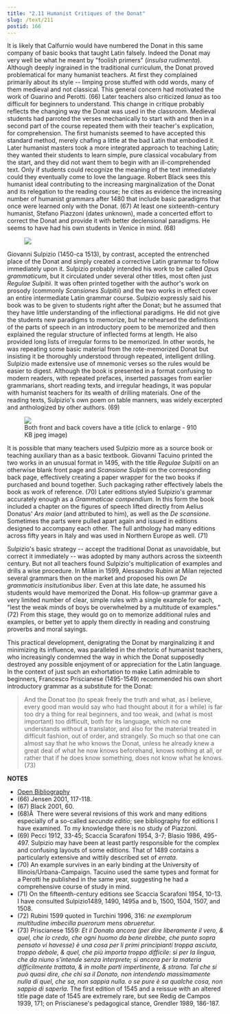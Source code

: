 ```yaml
---
title: "2.11 Humanist Critiques of the Donat"
slug: /text/211
postid: 166
---
```

It is likely that Calfurnio would have numbered the Donat in this same company of basic books that taught Latin falsely. Indeed the Donat may very well be what he meant by "foolish primers" (*insulsa rudimenta*). Although deeply ingrained in the traditional curriculum, the Donat proved problematical for many humanist teachers. At first they complained primarily about its style -- limping prose stuffed with odd words, many of them medieval and not classical. This general concern had motivated the work of Guarino and Perotti. (66) Later teachers also criticized *Ianua* as too difficult for beginners to understand. This change in critique probably reflects the changing way the Donat was used in the classroom. Medieval students had parroted the verses mechanically to start with and then in a second part of the course repeated them with their teacher's explication, for comprehension. The first humanists seemed to have accepted this standard method, merely chafing a little at the bad Latin that embodied it. Later humanist masters took a more integrated approach to teaching Latin; they wanted their students to learn simple, pure classical vocabulary from the start, and they did not want them to begin with an ill-comprehended text. Only if students could recognize the meaning of the text immediately could they eventually come to love the language. Robert Black sees this humanist ideal contributing to the increasing marginalization of the Donat and its relegation to the reading course; he cites as evidence the increasing number of humanist grammars after 1480 that include basic paradigms that once were learned only with the Donat. (67) At least one sixteenth-century humanist, Stefano Piazzoni (dates unknown), made a concerted effort to correct the Donat and provide it with better declensional paradigms. He seems to have had his own students in Venice in mind. (68)


<figure class="mkdn-figure">
    <div onClick="createLightbox('/images_full/2.00_Chapter_Two/HFS_104.01.jpg','')" class="mkdn-image-link" id="lbimage">
    <img class="mkdn-image" src="/images_full/2.00_Chapter_Two/HFS_104.01.jpg" />
    <figcaption class="mkdn-figcaption"></figcaption>
    </div>
</figure>

Giovanni Sulpizio (1450-ca 1513), by contrast, accepted the entrenched place of the Donat and simply created a corrective Latin grammar to follow immediately upon it. Sulpizio probably intended his work to be called *Opus grammaticum*, but it circulated under several other titles, most often just *Regulae Sulpitii*. It was often printed together with the author's work on prosody (commonly *Scansiones Sulpitii*) and the two works in effect cover an entire intermediate Latin grammar course. Sulpizio expressly said his book was to be given to students right after the Donat; but he assumed that they have little understanding of the inflectional paradigms. He did not give the students new paradigms to memorize, but he rehearsed the definitions of the parts of speech in an introductory poem to be memorized and then explained the regular structure of inflected forms at length. He also provided long lists of irregular forms to be memorized. In other words, he was repeating some basic material from the rote-memorized Donat but insisting it be thoroughly understood through repeated, intelligent drilling. Sulpizio made extensive use of mnemonic verses so the rules would be easier to digest. Although the book is presented in a format confusing to modern readers, with repeated prefaces, inserted passages from earlier grammarians, short reading texts, and irregular headings, it was popular with humanist teachers for its wealth of drilling materials. One of the reading texts, Sulpizio's own poem on table manners, was widely excerpted and anthologized by other authors. (69)

<figure class="mkdn-figure">
    <div onClick="createLightbox('/images_full/2.00_Chapter_Two/Inc.-5438.4-(2)-(3)-combined.jpg','Both front and back covers have a title (click to enlarge - 910 KB jpeg image)')" class="mkdn-image-link" id="lbimage">
    <img class="mkdn-image" src="/images_full/2.00_Chapter_Two/Inc.-5438.4-(2)-(3)-combined.jpg" />
    <figcaption class="mkdn-figcaption">Both front and back covers have a title (click to enlarge - 910 KB jpeg image)</figcaption>
    </div>
</figure>

It is possible that many teachers used Sulpizio more as a source book or teaching auxiliary than as a basic textbook. Giovanni Tacuino printed the two works in an unusual format in 1495, with the title *Regulae Sulpitii* on an otherwise blank front page and *Scansione Sulpitii* on the corresponding back page, effectively creating a paper wrapper for the two books if purchased and bound together. Such packaging rather effectively labels the book as work of reference. (70) Later editions styled Sulpizio's grammar accurately enough as a *Grammaticae compendium*. In this form the book included a chapter on the figures of speech lifted directly from Aelius Donatus' *Ars maior* (and attributed to him), as well as the *De scansione*. Sometimes the parts were pulled apart again and issued in editions designed to accompany each other. The full anthology had many editions across fifty years in Italy and was used in Northern Europe as well. (71)

Sulpizio's basic strategy -- accept the traditional Donat as unavoidable, but correct it immediately -- was adopted by many authors across the sixteenth century. But not all teachers found Sulpizio's multiplication of examples and drills a wise procedure. In Milan in 1599, Alessandro Rubini at Milan rejected several grammars then on the market and proposed his own *De grammaticis insitutionibus liber*. Even at this late date, he assumed his students would have memorized the Donat. His follow-up grammar gave a very limited number of clear, simple rules with a single example for each, "lest the weak minds of boys be overwhelmed by a multitude of examples." (72) From this stage, they would go on to memorize additional rules and examples, or better yet to apply them directly in reading and construing proverbs and moral sayings.

This practical development, denigrating the Donat by marginalizing it and minimizing its influence, was paralleled in the rhetoric of humanist teachers, who increasingly condemned the way in which the Donat supposedly destroyed any possible enjoyment of or appreciation for the Latin language. In the context of just such an exhortation to make Latin admirable to beginners, Francesco Priscianese (1495-1549) recommended his own short introductory grammar as a substitute for the Donat:

> And the Donat too (to speak freely the truth and what, as I believe, every good man would say who had thought about it for a while) is far too dry a thing for real beginners, and too weak, and (what is most important) too difficult, both for its language, which no one understands without a translator, and also for the material treated in difficult fashion, out of order, and strangely. So much so that one can almost say that he who knows the Donat, unless he already knew a great deal of what he now knows beforehand, knows nothing at all, or rather that if he does know something, does not know what he knows. (73)

**NOTES**
* [Open Bibliography](/bibliography.pdf)
* (66) Jensen 2001, 117-118.
* (67) Black 2001, 60.
* (68)Â  There were several revisions of this work and many editions especially of a so-called *secunda editio*; see bibliography for editions I have examined. To my knowledge there is no study of Piazzoni.
* (69) Pecci 1912, 33-45; Scaccia Scarafoni 1954, 3-7; Blasio 1986, 495-497. Sulpizio may have been at least partly responsible for the complex and confusing layouts of some editions. That of 1489 contains a particularly extensive and wittily described set of *errata*.
* (70) An example survives in an early binding at the University of Illinois/Urbana-Campaign. Tacuino used the same types and format for a Perotti he published in the same year, suggesting he had a comprehensive course of study in mind.
* (71) On the fifteenth-century editions see Scaccia Scarafoni 1954, 10-13. I have consulted Sulpizio1489, 1490, 1495a and b, 1500, 1504, 1507, and 1508.
* (72) Rubini 1599 quoted in Turchini 1996, 316: *ne exemplorum multitudine imbecilla puerorum mens obrueretur.*
* (73) Priscianese 1559: *Et il Donato ancora (per dire liberamente il vero, & quel, che io credo, che ogni huomo da bene direbbe, che punto sopra pensato vi havesse) è una cosa per li primi principianti troppa asciuta, troppo debole, & quel, che più importa troppo difficile: sì per la lingua, che da niuno s'intende senza interprete; sì ancora per la materia difficilmente trattata, & in molte parti impertinente, & strana. Tal che si può quasi dire, che chi sa il Donato, non intendendo massimamente nulla di quel, che sa, non sappia nulla. o se pure è sa qualche cosa, non sappia di saperla.* The first edition of 1545 and a reissue with an altered title page date of 1545 are extremely rare, but see Redig de Campos 1939, 171; on Priscianese's pedagogical stance, Grendler 1989, 186-187.
